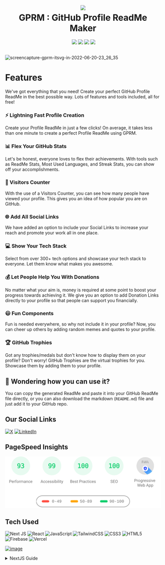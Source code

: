 <div align="center">
 <h1> <img src="https://gprm.itsvg.in/logo.png" width="80px"><br/>GPRM : GitHub Profile ReadMe Maker</h1>
 <a href="https://www.buymeacoffee.com/VishwaGauravIn" target="_blank"><img alt="" src="https://img.shields.io/badge/Buy%20Me%20a%20Coffee-ffdd00?style=flat&logo=buy-me-a-coffee&logoColor=black" style="vertical-align:center" /></a>
 <img src="https://img.shields.io/npm/v/npm?style=normal"/>
 <img src="https://img.shields.io/website?style=normal&url=https%3A%2F%2Fgprm.itsvg.in/"/> 
 <img src="https://img.shields.io/badge/License-GPL%20v3-brightgreen?style=normal"/>
 <img src="https://img.shields.io/github/languages/code-size/VishwaGauravIn/github-profile-readme-maker?logo=github&style=normal"/>
</div>
<br/>

![screencapture-gprm-itsvg-in-2022-06-20-23_26_35](https://user-images.githubusercontent.com/81325730/174656518-bfb20479-6b5c-4947-8a5c-f709f35ed345.png)

# Features
We've got everything that you need! Create your perfect GitHub Profile ReadMe in the best possible way. Lots of features and tools included, all for free!

### ⚡ Lightning Fast Profile Creation
Create your Profile ReadMe in just a few clicks! On average, it takes less than one minute to create a perfect Profile ReadMe using GPRM.

### 📊 Flex Your GitHub Stats
Let's be honest, everyone loves to flex their achievements. With tools such as ReadMe Stats, Most Used Languages, and Streak Stats, you can show off your accomplishments.

### 👥 Visitors Counter
With the use of a Visitors Counter, you can see how many people have viewed your profile. This gives you an idea of how popular you are on GitHub.

### 🌐 Add All Social Links
We have added an option to include your Social Links to increase your reach and promote your work all in one place.

### 💻 Show Your Tech Stack
Select from over 300+ tech options and showcase your tech stack to everyone. Let them know what makes you awesome.

### 💰 Let People Help You With Donations
No matter what your aim is, money is required at some point to boost your progress towards achieving it. We give you an option to add Donation Links directly to your profile so that people can support you financially.

### 😃 Fun Components
Fun is needed everywhere, so why not include it in your profile? Now, you can cheer up others by adding random memes and quotes to your profile.

### 🏆 GitHub Trophies
Got any trophies/medals but don't know how to display them on your profile? Don't worry! GitHub Trophies are the virtual trophies for you. Showcase them by adding them to your profile.

## 🤔 Wondering how you can use it?
You can copy the generated ReadMe and paste it into your GitHub ReadMe file directly, or you can also download the markdown (`README.md`) file and just add it to your GitHub repo.

## Our Social Links
[![X](https://img.shields.io/badge/X-black.svg?style=normal&logo=X&logoColor=white)](https://x.com/VishwaGauravIn)
[![LinkedIn](https://img.shields.io/badge/linkedin-%230077B5.svg?style=normal&logo=linkedin&logoColor=white)](https://linkedin.com/in/VishwaGauravIn)

## PageSpeed Insights
![](https://raw.githubusercontent.com/VishwaGauravIn/Images/f13849bc9989d66c67085313dd606ea978eff0f8/psi-gprm.svg)

## Tech Used
![Next JS](https://img.shields.io/badge/Next-black?style=for-the-badge&logo=next.js&logoColor=white)
![React](https://img.shields.io/badge/react-%2320232a.svg?style=for-the-badge&logo=react&logoColor=%2361DAFB)
![JavaScript](https://img.shields.io/badge/javascript-%23323330.svg?style=for-the-badge&logo=javascript&logoColor=%23F7DF1E)
![TailwindCSS](https://img.shields.io/badge/tailwindcss-%2338B2AC.svg?style=for-the-badge&logo=tailwind-css&logoColor=white)
![CSS3](https://img.shields.io/badge/css3-%231572B6.svg?style=for-the-badge&logo=css3&logoColor=white)
![HTML5](https://img.shields.io/badge/html5-%23E34F26.svg?style=for-the-badge&logo=html5&logoColor=white)
![Firebase](https://img.shields.io/badge/firebase-%23039BE5.svg?style=for-the-badge&logo=firebase)
![Vercel](https://img.shields.io/badge/vercel-%23000000.svg?style=for-the-badge&logo=vercel&logoColor=white)

[![image](https://user-images.githubusercontent.com/81325730/209995550-63bdb319-f8fd-4383-bcfc-9021c4bc5642.png)](https://vercel.com/?utm_source=team_vishwagauravin&utm_campaign=oss)

<details>
<summary>
  NextJS Guide
</summary>

## Getting Started

First, run the development server:

```bash
npm run dev
# or
yarn dev
```

Open [http://localhost:3000](http://localhost:3000) with your browser to see the result.

You can start editing the page by modifying `pages/index.js`. The page auto-updates as you edit the file.

[API routes](https://nextjs.org/docs/api-routes/introduction) can be accessed on [http://localhost:3000/api/hello](http://localhost:3000/api/hello). This endpoint can be edited in `pages/api/hello.js`.

The `pages/api` directory is mapped to `/api/*`. Files in this directory are treated as [API routes](https://nextjs.org/docs/api-routes/introduction) instead of React pages.

## Learn More

To learn more about Next.js, take a look at the following resources:

- [Next.js Documentation](https://nextjs.org/docs) - learn about Next.js features and API.
- [Learn Next.js](https://nextjs.org/learn) - an interactive Next.js tutorial.

You can check out [the Next.js GitHub repository](https://github.com/vercel/next.js/) - your feedback and contributions are welcome!

## Deploy on Vercel

The easiest way to deploy your Next.js app is to use the [Vercel Platform](https://vercel.com/new?utm_medium=default-template&filter=next.js&utm_source=create-next-app&utm_campaign=create-next-app-readme) from the creators of Next.js.

Check out our [Next.js deployment documentation](https://nextjs.org/docs/deployment) for more details.

</details>
